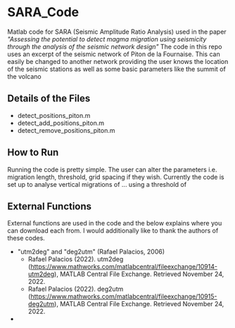 # SARA_Code
Matlab code for SARA (Seismic Amplitude Ratio Analysis) used in the paper *"Assessing the potential to detect magma migration using seismicity through the analysis of the seismic network design"* 
The code in this repo uses an excerpt of the seismic network of Piton de la Fournaise. This can easily be changed to another network providing the user knows the location of the seismic stations as well as some basic parameters like the summit of the volcano

## Details of the Files
* detect_positions_piton.m
* detect_add_positions_piton.m
* detect_remove_positions_piton.m

## How to Run
Running the code is pretty simple. The user can alter the parameters i.e. migration length, threshold, grid spacing if they wish.
Currently the code is set up to analyse vertical migrations of ... using a threshold of 

## External Functions
External functions are used in the code and the below explains where you can download each from. I would additionally like to thank the authors of these codes.

* "utm2deg" and "deg2utm" (Rafael Palacios, 2006)
  * Rafael Palacios (2022). utm2deg (https://www.mathworks.com/matlabcentral/fileexchange/10914-utm2deg), MATLAB Central File Exchange. Retrieved November 24, 2022.
  * Rafael Palacios (2022). deg2utm (https://www.mathworks.com/matlabcentral/fileexchange/10915-deg2utm), MATLAB Central File Exchange. Retrieved November 24, 2022.
*
